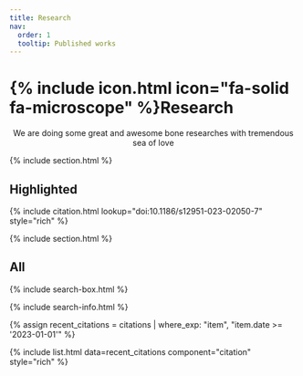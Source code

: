 ```yaml
---
title: Research
nav:
  order: 1
  tooltip: Published works
---
```


# {% include icon.html icon="fa-solid fa-microscope" %}Research

<p style="text-align:center;">
We are doing some great and awesome bone researches with tremendous sea of love
</p>

{% include section.html %}

## Highlighted

{% include citation.html lookup="doi:10.1186/s12951-023-02050-7"  style="rich" %}

{% include section.html %}

## All

{% include search-box.html %}

{% include search-info.html %}

{% assign recent_citations = citations | where_exp: "item", "item.date >= '2023-01-01'" %}

{% include list.html data=recent_citations component="citation" style="rich" %}
